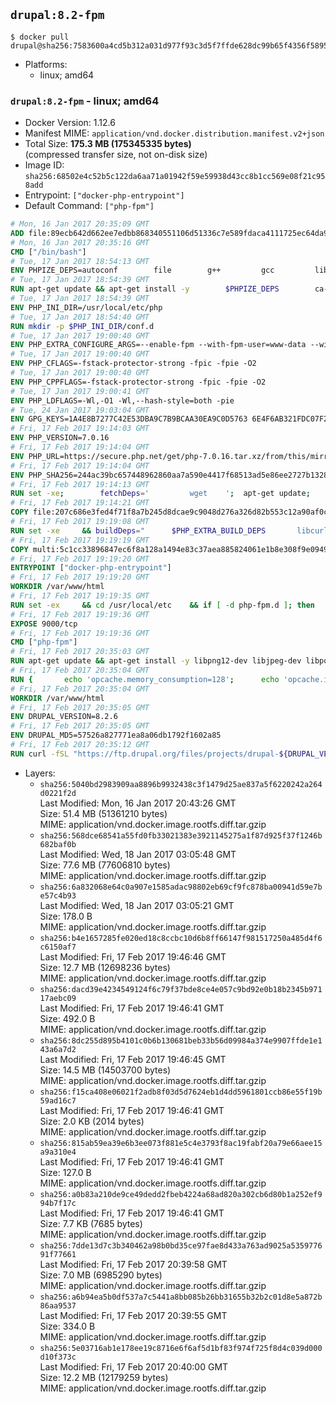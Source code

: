 ## `drupal:8.2-fpm`

```console
$ docker pull drupal@sha256:7583600a4cd5b312a031d977f93c3d5f7ffde628dc99b65f4356f5895728b5a3
```

-	Platforms:
	-	linux; amd64

### `drupal:8.2-fpm` - linux; amd64

-	Docker Version: 1.12.6
-	Manifest MIME: `application/vnd.docker.distribution.manifest.v2+json`
-	Total Size: **175.3 MB (175345335 bytes)**  
	(compressed transfer size, not on-disk size)
-	Image ID: `sha256:68502e4c52b5c122da6aa71a01942f59e59938d43cc8b1cc569e08f21c958add`
-	Entrypoint: `["docker-php-entrypoint"]`
-	Default Command: `["php-fpm"]`

```dockerfile
# Mon, 16 Jan 2017 20:35:09 GMT
ADD file:89ecb642d662ee7edbb868340551106d51336c7e589fdaca4111725ec64da957 in / 
# Mon, 16 Jan 2017 20:35:16 GMT
CMD ["/bin/bash"]
# Tue, 17 Jan 2017 18:54:13 GMT
ENV PHPIZE_DEPS=autoconf 		file 		g++ 		gcc 		libc-dev 		make 		pkg-config 		re2c
# Tue, 17 Jan 2017 18:54:39 GMT
RUN apt-get update && apt-get install -y 		$PHPIZE_DEPS 		ca-certificates 		curl 		libedit2 		libsqlite3-0 		libxml2 		xz-utils 	--no-install-recommends && rm -r /var/lib/apt/lists/*
# Tue, 17 Jan 2017 18:54:39 GMT
ENV PHP_INI_DIR=/usr/local/etc/php
# Tue, 17 Jan 2017 18:54:40 GMT
RUN mkdir -p $PHP_INI_DIR/conf.d
# Tue, 17 Jan 2017 19:00:40 GMT
ENV PHP_EXTRA_CONFIGURE_ARGS=--enable-fpm --with-fpm-user=www-data --with-fpm-group=www-data
# Tue, 17 Jan 2017 19:00:40 GMT
ENV PHP_CFLAGS=-fstack-protector-strong -fpic -fpie -O2
# Tue, 17 Jan 2017 19:00:40 GMT
ENV PHP_CPPFLAGS=-fstack-protector-strong -fpic -fpie -O2
# Tue, 17 Jan 2017 19:00:41 GMT
ENV PHP_LDFLAGS=-Wl,-O1 -Wl,--hash-style=both -pie
# Tue, 24 Jan 2017 19:03:04 GMT
ENV GPG_KEYS=1A4E8B7277C42E53DBA9C7B9BCAA30EA9C0D5763 6E4F6AB321FDC07F2C332E3AC2BF0BC433CFC8B3
# Fri, 17 Feb 2017 19:14:03 GMT
ENV PHP_VERSION=7.0.16
# Fri, 17 Feb 2017 19:14:04 GMT
ENV PHP_URL=https://secure.php.net/get/php-7.0.16.tar.xz/from/this/mirror PHP_ASC_URL=https://secure.php.net/get/php-7.0.16.tar.xz.asc/from/this/mirror
# Fri, 17 Feb 2017 19:14:04 GMT
ENV PHP_SHA256=244ac39bc657448962860aa7a590e4417f68513ad5e86ee2727b1328b0537309 PHP_MD5=6161aba9d24322d889da5d2ff944bddf
# Fri, 17 Feb 2017 19:14:13 GMT
RUN set -xe; 		fetchDeps=' 		wget 	'; 	apt-get update; 	apt-get install -y --no-install-recommends $fetchDeps; 	rm -rf /var/lib/apt/lists/*; 		mkdir -p /usr/src; 	cd /usr/src; 		wget -O php.tar.xz "$PHP_URL"; 		if [ -n "$PHP_SHA256" ]; then 		echo "$PHP_SHA256 *php.tar.xz" | sha256sum -c -; 	fi; 	if [ -n "$PHP_MD5" ]; then 		echo "$PHP_MD5 *php.tar.xz" | md5sum -c -; 	fi; 		if [ -n "$PHP_ASC_URL" ]; then 		wget -O php.tar.xz.asc "$PHP_ASC_URL"; 		export GNUPGHOME="$(mktemp -d)"; 		for key in $GPG_KEYS; do 			gpg --keyserver ha.pool.sks-keyservers.net --recv-keys "$key"; 		done; 		gpg --batch --verify php.tar.xz.asc php.tar.xz; 		rm -r "$GNUPGHOME"; 	fi; 		apt-get purge -y --auto-remove $fetchDeps
# Fri, 17 Feb 2017 19:14:21 GMT
COPY file:207c686e3fed4f71f8a7b245d8dcae9c9048d276a326d82b553c12a90af0c0ca in /usr/local/bin/ 
# Fri, 17 Feb 2017 19:19:08 GMT
RUN set -xe 	&& buildDeps=" 		$PHP_EXTRA_BUILD_DEPS 		libcurl4-openssl-dev 		libedit-dev 		libsqlite3-dev 		libssl-dev 		libxml2-dev 	" 	&& apt-get update && apt-get install -y $buildDeps --no-install-recommends && rm -rf /var/lib/apt/lists/* 		&& export CFLAGS="$PHP_CFLAGS" 		CPPFLAGS="$PHP_CPPFLAGS" 		LDFLAGS="$PHP_LDFLAGS" 	&& docker-php-source extract 	&& cd /usr/src/php 	&& ./configure 		--with-config-file-path="$PHP_INI_DIR" 		--with-config-file-scan-dir="$PHP_INI_DIR/conf.d" 				--disable-cgi 				--enable-ftp 		--enable-mbstring 		--enable-mysqlnd 				--with-curl 		--with-libedit 		--with-openssl 		--with-zlib 				$PHP_EXTRA_CONFIGURE_ARGS 	&& make -j "$(nproc)" 	&& make install 	&& { find /usr/local/bin /usr/local/sbin -type f -executable -exec strip --strip-all '{}' + || true; } 	&& make clean 	&& docker-php-source delete 		&& apt-get purge -y --auto-remove -o APT::AutoRemove::RecommendsImportant=false $buildDeps
# Fri, 17 Feb 2017 19:19:19 GMT
COPY multi:5c1cc33896847ec6f8a128a1494e83c37aea885824061e1b8e308f9e09499956 in /usr/local/bin/ 
# Fri, 17 Feb 2017 19:19:20 GMT
ENTRYPOINT ["docker-php-entrypoint"]
# Fri, 17 Feb 2017 19:19:20 GMT
WORKDIR /var/www/html
# Fri, 17 Feb 2017 19:19:35 GMT
RUN set -ex 	&& cd /usr/local/etc 	&& if [ -d php-fpm.d ]; then 		sed 's!=NONE/!=!g' php-fpm.conf.default | tee php-fpm.conf > /dev/null; 		cp php-fpm.d/www.conf.default php-fpm.d/www.conf; 	else 		mkdir php-fpm.d; 		cp php-fpm.conf.default php-fpm.d/www.conf; 		{ 			echo '[global]'; 			echo 'include=etc/php-fpm.d/*.conf'; 		} | tee php-fpm.conf; 	fi 	&& { 		echo '[global]'; 		echo 'error_log = /proc/self/fd/2'; 		echo; 		echo '[www]'; 		echo '; if we send this to /proc/self/fd/1, it never appears'; 		echo 'access.log = /proc/self/fd/2'; 		echo; 		echo 'clear_env = no'; 		echo; 		echo '; Ensure worker stdout and stderr are sent to the main error log.'; 		echo 'catch_workers_output = yes'; 	} | tee php-fpm.d/docker.conf 	&& { 		echo '[global]'; 		echo 'daemonize = no'; 		echo; 		echo '[www]'; 		echo 'listen = [::]:9000'; 	} | tee php-fpm.d/zz-docker.conf
# Fri, 17 Feb 2017 19:19:36 GMT
EXPOSE 9000/tcp
# Fri, 17 Feb 2017 19:19:36 GMT
CMD ["php-fpm"]
# Fri, 17 Feb 2017 20:35:03 GMT
RUN apt-get update && apt-get install -y libpng12-dev libjpeg-dev libpq-dev 	&& rm -rf /var/lib/apt/lists/* 	&& docker-php-ext-configure gd --with-png-dir=/usr --with-jpeg-dir=/usr 	&& docker-php-ext-install gd mbstring opcache pdo pdo_mysql pdo_pgsql zip
# Fri, 17 Feb 2017 20:35:04 GMT
RUN { 		echo 'opcache.memory_consumption=128'; 		echo 'opcache.interned_strings_buffer=8'; 		echo 'opcache.max_accelerated_files=4000'; 		echo 'opcache.revalidate_freq=60'; 		echo 'opcache.fast_shutdown=1'; 		echo 'opcache.enable_cli=1'; 	} > /usr/local/etc/php/conf.d/opcache-recommended.ini
# Fri, 17 Feb 2017 20:35:04 GMT
WORKDIR /var/www/html
# Fri, 17 Feb 2017 20:35:05 GMT
ENV DRUPAL_VERSION=8.2.6
# Fri, 17 Feb 2017 20:35:05 GMT
ENV DRUPAL_MD5=57526a827771ea8a06db1792f1602a85
# Fri, 17 Feb 2017 20:35:12 GMT
RUN curl -fSL "https://ftp.drupal.org/files/projects/drupal-${DRUPAL_VERSION}.tar.gz" -o drupal.tar.gz 	&& echo "${DRUPAL_MD5} *drupal.tar.gz" | md5sum -c - 	&& tar -xz --strip-components=1 -f drupal.tar.gz 	&& rm drupal.tar.gz 	&& chown -R www-data:www-data sites modules themes
```

-	Layers:
	-	`sha256:5040bd2983909aa8896b9932438c3f1479d25ae837a5f6220242a264d0221f2d`  
		Last Modified: Mon, 16 Jan 2017 20:43:26 GMT  
		Size: 51.4 MB (51361210 bytes)  
		MIME: application/vnd.docker.image.rootfs.diff.tar.gzip
	-	`sha256:568dce68541a55fd0fb33021383e3921145275a1f87d925f37f1246b682baf0b`  
		Last Modified: Wed, 18 Jan 2017 03:05:48 GMT  
		Size: 77.6 MB (77606810 bytes)  
		MIME: application/vnd.docker.image.rootfs.diff.tar.gzip
	-	`sha256:6a832068e64c0a907e1585adac98802eb69cf9fc878ba00941d59e7be57c4b93`  
		Last Modified: Wed, 18 Jan 2017 03:05:21 GMT  
		Size: 178.0 B  
		MIME: application/vnd.docker.image.rootfs.diff.tar.gzip
	-	`sha256:b4e1657285fe020ed18c8ccbc10d6b8ff66147f981517250a485d4f6c6150af7`  
		Last Modified: Fri, 17 Feb 2017 19:46:46 GMT  
		Size: 12.7 MB (12698236 bytes)  
		MIME: application/vnd.docker.image.rootfs.diff.tar.gzip
	-	`sha256:dacd39e4234549124f6c79f37bde8ce4e057c9bd92e0b18b2345b97117aebc09`  
		Last Modified: Fri, 17 Feb 2017 19:46:41 GMT  
		Size: 492.0 B  
		MIME: application/vnd.docker.image.rootfs.diff.tar.gzip
	-	`sha256:8dc255d895b4101c0b6b130681beb33b56d09984a374e9907ffde1e143a6a7d2`  
		Last Modified: Fri, 17 Feb 2017 19:46:45 GMT  
		Size: 14.5 MB (14503700 bytes)  
		MIME: application/vnd.docker.image.rootfs.diff.tar.gzip
	-	`sha256:f15ca408e06021f2adb8f03d5d7624eb1d4dd5961801ccb86e55f19b59ad16c7`  
		Last Modified: Fri, 17 Feb 2017 19:46:41 GMT  
		Size: 2.0 KB (2014 bytes)  
		MIME: application/vnd.docker.image.rootfs.diff.tar.gzip
	-	`sha256:815ab59ea39e6b3ee073f881e5c4e3793f8ac19fabf20a79e66aee15a9a310e4`  
		Last Modified: Fri, 17 Feb 2017 19:46:41 GMT  
		Size: 127.0 B  
		MIME: application/vnd.docker.image.rootfs.diff.tar.gzip
	-	`sha256:a0b83a210de9ce49dedd2fbeb4224a68ad820a302cb6d80b1a252ef994b7f17c`  
		Last Modified: Fri, 17 Feb 2017 19:46:41 GMT  
		Size: 7.7 KB (7685 bytes)  
		MIME: application/vnd.docker.image.rootfs.diff.tar.gzip
	-	`sha256:7dde13d7c3b340462a98b0bd35ce97fae8d433a763ad9025a535977691f77661`  
		Last Modified: Fri, 17 Feb 2017 20:39:58 GMT  
		Size: 7.0 MB (6985290 bytes)  
		MIME: application/vnd.docker.image.rootfs.diff.tar.gzip
	-	`sha256:a6b94ea5b0df537a7c5441a8bb085b26bb31655b32b2c01d8e5a872b86aa9537`  
		Last Modified: Fri, 17 Feb 2017 20:39:55 GMT  
		Size: 334.0 B  
		MIME: application/vnd.docker.image.rootfs.diff.tar.gzip
	-	`sha256:5e03716ab1e178ee19c8716e6f6af5d1bf83f974f725f8d4c039d000d10f373c`  
		Last Modified: Fri, 17 Feb 2017 20:40:00 GMT  
		Size: 12.2 MB (12179259 bytes)  
		MIME: application/vnd.docker.image.rootfs.diff.tar.gzip
